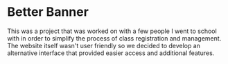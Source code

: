 # Better Banner

This was a project that was worked on with a few people I went to school with in order to simplify the process of class registration and management. The website itself wasn't user friendly so we decided to develop an alternative interface that provided easier access and additional features.